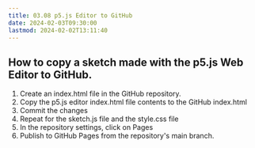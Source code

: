 ```yaml
---
title: 03.08 p5.js Editor to GitHub
date: 2024-02-03T09:30:00
lastmod: 2024-02-02T13:11:40
---
```


## How to copy a sketch made with the p5.js Web Editor to GitHub.

1. Create an index.html file in the GitHub repository.
2. Copy the p5.js editor index.html file contents to the GitHub index.html
3. Commit the changes
4. Repeat for the sketch.js file and the style.css file
5. In the repository settings, click on Pages
6. Publish to GitHub Pages from the repository's main branch.
